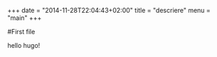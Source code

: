 +++
date = "2014-11-28T22:04:43+02:00"
title = "descriere"
menu = "main"
+++

#First file

hello hugo!
